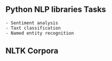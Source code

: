 ## Python NLP libraries Tasks
    - Sentiment analysis
    - Taxt classification
    - Named entity recognition


## NLTK Corpora
